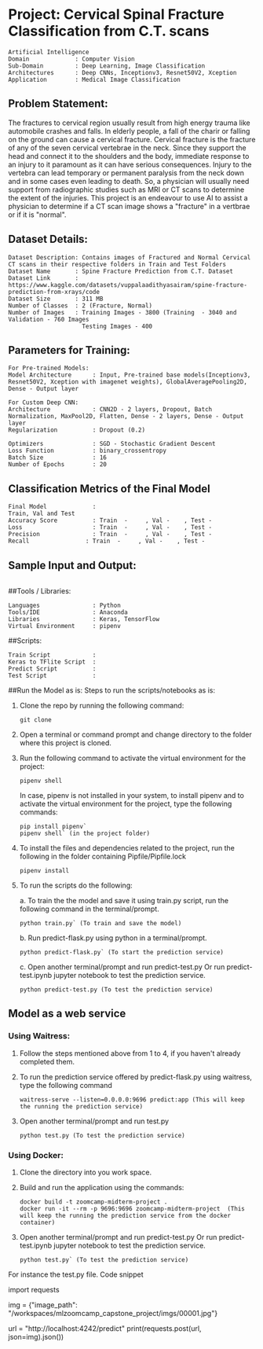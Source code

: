 # Project: Cervical Spinal Fracture Classification from C.T. scans
``` 
Artificial Intelligence  
Domain             : Computer Vision
Sub-Domain         : Deep Learning, Image Classification
Architectures      : Deep CNNs, Inceptionv3, Resnet50V2, Xception
Application        : Medical Image Classification
```

## Problem Statement: 
The fractures to cervical region usually result from high energy trauma like automobile crashes and falls. In elderly people, a fall of the charir or falling on the ground can cause a cervical fracture. Cervical fracture is the fracture of any of the seven cervical vertebrae in the neck. Since they support the head and connect it to the shoulders and the body, immediate response to an injury to it paramount as it can have serious consequences. Injury to the vertebra can lead temporary or permanent paralysis from the neck down and in some cases even leading to death. So, a physician will usually need support from radiographic studies such as MRI or CT scans to determine the extent of the injuries. This project is an endeavour to use AI to assist a physician to determine if a CT scan image shows a "fracture" in a vertbrae or if it is "normal".



## Dataset Details:
```
Dataset Description: Contains images of Fractured and Normal Cervical CT scans in their respective folders in Train and Test Folders
Dataset Name       : Spine Fracture Prediction from C.T. Dataset
Dataset Link       : https://www.kaggle.com/datasets/vuppalaadithyasairam/spine-fracture-prediction-from-xrays/code
Dataset Size       : 311 MB 
Number of Classes  : 2 (Fracture, Normal)
Number of Images   : Training Images - 3800 (Training  - 3040 and Validation - 760 Images
                     Testing Images - 400
```


## Parameters for Training:
```
For Pre-trained Models:
Model Architecture      : Input, Pre-trained base models(Inceptionv3, Resnet50V2, Xception with imagenet weights), GlobalAveragePooling2D, Dense - Output layer

For Custom Deep CNN: 
Architecture            : CNN2D - 2 layers, Dropout, Batch Normalization, MaxPool2D, Flatten, Dense - 2 layers, Dense - Output layer
Regularization          : Dropout (0.2)
 
Optimizers              : SGD - Stochastic Gradient Descent
Loss Function           : binary_crossentropy
Batch Size              : 16
Number of Epochs        : 20
```

## Classification Metrics of the Final Model
```
Final Model             :
Train, Val and Test     
Accuracy Score          : Train  -     , Val -    , Test - 
Loss                    : Train  -     , Val -    , Test -   
Precision               : Train  -     , Val -    , Test -
Recall                : Train  -     , Val -    , Test -
```

## Sample Input and Output:
```

```
 
##Tools / Libraries:
```
Languages               : Python
Tools/IDE               : Anaconda
Libraries               : Keras, TensorFlow
Virtual Environment     : pipenv
```

##Scripts:
```
Train Script            :
Keras to TFlite Script  :
Predict Script          :
Test Script             :
```

##Run the Model as is: 
Steps to run the scripts/notebooks as is:

1. Clone the repo by running the following command:
   ```
   git clone  
   ```
2. Open a terminal or command prompt and change directory to the folder where this project is cloned.

3. Run the following command to activate the virtual environment for the project:
   ```
   pipenv shell
   ```

   In case, pipenv is not installed in your system, to install pipenv and to activate the virtual environment for the project, type the following commands:
   ```
   pip install pipenv` 
   pipenv shell` (in the project folder)
   ``` 
4.  To install the files and dependencies related to the project, run the following in the folder containing Pipfile/Pipfile.lock
    ```
    pipenv install
    ```
5.  To run the scripts do the following:

    a. To train the the model and save it using train.py script, run the following command in the terminal/prompt.
       ```
       python train.py` (To train and save the model)
       ```
       
    b. Run predict-flask.py using python in a terminal/prompt.
       ```
       python predict-flask.py` (To start the prediction service)
       ```
       
    c. Open another terminal/prompt and run predict-test.py Or run predict-test.ipynb jupyter notebook to test the prediction service.
       ```
       python predict-test.py (To test the prediction service)
       ```


## Model as a web service 

### Using Waitress: 
   
   1. Follow the steps mentioned above from 1 to 4, if you haven't already completed them.
   
   2. To run the prediction service offered by predict-flask.py using waitress, type the following command
      ```
      waitress-serve --listen=0.0.0.0:9696 predict:app (This will keep the running the prediction service)
      ```
      
   3. Open another terminal/prompt and run test.py
      ```
      python test.py (To test the prediction service)
      ``` 
      
 ### Using Docker:
 
   1. Clone the directory into you work space.
   
   2. Build and run the application using the commands:
      ```
      docker build -t zoomcamp-midterm-project .
      docker run -it --rm -p 9696:9696 zoomcamp-midterm-project  (This will keep the running the prediction service from the docker container)
      ```
      
   3. Open another terminal/prompt and run predict-test.py Or run predict-test.ipynb jupyter notebook to test the prediction service.
      ``` 
      python test.py` (To test the prediction service)
      ```

For instance the test.py file.
Code snippet

import requests

img = {"image_path": "/workspaces/mlzoomcamp_capstone_project/imgs/00001.jpg"}

url = "http://localhost:4242/predict"
print(requests.post(url, json=img).json())
